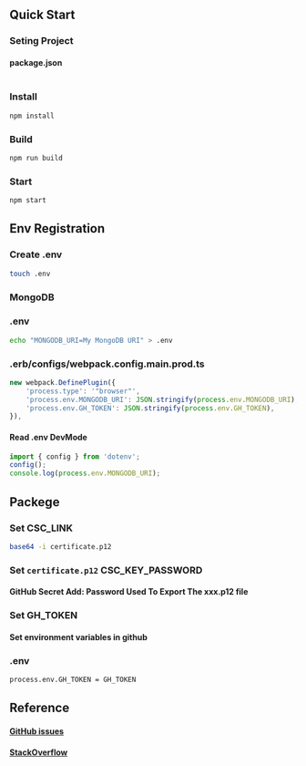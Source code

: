 ## Quick Start

### Seting Project

#### package.json

```json

```

### Install

```bash
npm install
```

### Build

```bash
npm run build
```

### Start

```bash
npm start
```

## Env Registration

### Create .env

```bash
touch .env
```

### MongoDB

### .env

```bash
echo "MONGODB_URI=My MongoDB URI" > .env
```

### .erb/configs/webpack.config.main.prod.ts

```typescript
new webpack.DefinePlugin({
    'process.type': '"browser"',
    'process.env.MONGODB_URI': JSON.stringify(process.env.MONGODB_URI),
    'process.env.GH_TOKEN': JSON.stringify(process.env.GH_TOKEN),
}),
```

#### Read .env DevMode

```typescript
import { config } from 'dotenv';
config();
console.log(process.env.MONGODB_URI);
```

## Packege

### Set CSC_LINK

```bash
base64 -i certificate.p12
```

### Set `certificate.p12` CSC_KEY_PASSWORD

#### GitHub Secret Add: Password Used To Export The xxx.p12 file

### Set GH_TOKEN

#### Set environment variables in github

### .env

```txt
process.env.GH_TOKEN = GH_TOKEN
```

## Reference

#### [GitHub issues](https://github.com/electron-react-boilerplate/electron-react-boilerplate/issues/400)

#### [StackOverflow](https://stackoverflow.com/questions/tagged/electron-react-boilerplate)
